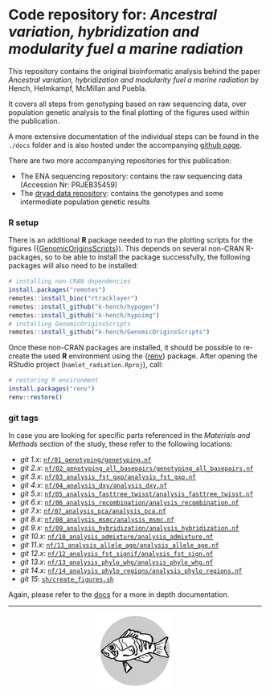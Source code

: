 # Code repository for: *Ancestral variation, hybridization and modularity fuel a marine radiation*

This repository contains the original bioinformatic analysis behind the paper *Ancestral variation, hybridization and modularity fuel a marine radiation* by Hench, Helmkampf, McMillan and Puebla.

It covers all steps from genotyping based on raw sequencing data, over population genetic analysis to the final plotting of the figures used within the publication.

A more extensive documentation of the individual steps can be found  in the `./docs` folder and is also hosted under the accompanying [github page](https://k-hench.github.io/hamlet_radiation/).

There are two more accompanying repositories for this publication:
- The ENA sequencing repository: contains the raw sequencing data (Accession Nr: PRJEB35459)
- The [dryad data repository](https://doi.org/10.5061/dryad.280gb5mmt): contains the genotypes and some intermediate population genetic results

### R setup

There is an additional **R** package needed to run the plotting scripts for the figures ({[GenomicOriginsScripts](https://k-hench.github.io/GenomicOriginsScripts/)}).
This depends on several non-CRAN R-packages, so to be able to install the package successfully, the following packages will also need to be installed:

```r
# installing non-CRAN dependencies
install.packages("remotes")
remotes::install_bioc("rtracklayer")
remotes::install_github("k-hench/hypogen")
remotes::install_github("k-hench/hypoimg")
# installing GenomicOriginsScripts
remotes::install_github("k-hench/GenomicOriginsScripts")
```

Once these non-CRAN packages are installed, it should be possible to re-create the used **R** environment using the {[renv](https://rstudio.github.io/renv/)} package.
After opening the RStudio project (`hamlet_radiation.Rproj`), call:

```r
# restoring R environment
install.packages("renv")
renv::restore()
```

### git tags

In case you are looking for specific parts referenced in the *Materials and Methods* section of the study, these refer to the following locations:

- *git  1.x*: [`nf/01_genotyping/genotyping.nf`](https://github.com/k-hench/hamlet_radiation/blob/master/nf/01_genotyping/genotyping.nf)
- *git  2.x*: [`nf/02_genotyping_all_basepairs/genotyping_all_basepairs.nf`](https://github.com/k-hench/hamlet_radiation/blob/master/nf/02_genotyping_all_basepairs/genotyping_all_basepairs.nf)
- *git  3.x*: [`nf/03_analysis_fst_gxp/analysis_fst_gxp.nf`](https://github.com/k-hench/hamlet_radiation/blob/master/nf/03_analysis_fst_gxp/analysis_fst_gxp.nf)
- *git  4.x*: [`nf/04_analysis_dxy/analysis_dxy.nf`](https://github.com/k-hench/hamlet_radiation/blob/master/nf/04_analysis_dxy/analysis_dxy.nf)
- *git  5.x*: [`nf/05_analysis_fasttree_twisst/analysis_fasttree_twisst.nf`](https://github.com/k-hench/hamlet_radiation/blob/master/nf/05_analysis_fasttree_twisst/analysis_fasttree_twisst.nf)
- *git  6.x*: [`nf/06_analysis_recombination/analysis_recombination.nf`](https://github.com/k-hench/hamlet_radiation/blob/master/nf/06_analysis_recombination/analysis_recombination.nf)
- *git  7.x*: [`nf/07_analysis_pca/analysis_pca.nf`](https://github.com/k-hench/hamlet_radiation/blob/master/nf/07_analysis_pca/analysis_pca.nf)
- *git  8.x*: [`nf/08_analysis_msmc/analysis_msmc.nf`](https://github.com/k-hench/hamlet_radiation/blob/master/nf/08_analysis_msmc/analysis_msmc.nf)
- *git  9.x*: [`nf/09_analysis_hybridization/analysis_hybridization.nf`](https://github.com/k-hench/hamlet_radiation/blob/master/nf/09_analysis_hybridization/analysis_hybridization.nf)
- *git 10.x*: [`nf/10_analysis_admixture/analysis_admixture.nf`](https://github.com/k-hench/hamlet_radiation/blob/master/nf/10_analysis_admixture/analysis_admixture.nf)
- *git 11.x*: [`nf/11_analysis_allele_age/analysis_allele_age.nf`](https://github.com/k-hench/hamlet_radiation/blob/master/nf/11_analysis_allele_age/analysis_allele_age.nf)
- *git 12.x*: [`nf/12_analysis_fst_signif/analysis_fst_sign.nf`](https://github.com/k-hench/hamlet_radiation/blob/master/nf/12_analysis_fst_signif/analysis_fst_sign.nf)
- *git 13.x*: [`nf/13_analysis_phylo_whg/analysis_phylo_whg.nf`](https://github.com/k-hench/hamlet_radiation/blob/master/nf/13_analysis_phylo_whg/analysis_phylo_whg.nf)
- *git 14.x*: [`nf/14_analysis_phylo_regions/analysis_phylo_regions.nf`](https://github.com/k-hench/hamlet_radiation/blob/master/nf/14_analysis_phylo_regions/analysis_phylo_regions.nf)
- *git 15*: [`sh/create_figures.sh`](https://github.com/k-hench/hamlet_radiation/blob/master/sh/create_figures.sh)

Again, please refer to the [docs](https://k-hench.github.io/hamlet_radiation/) for a more in depth documentation.

---

<p align="center"><img src="logo.svg" alt="logo" width="150"/></p>
